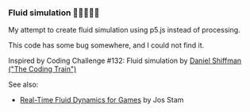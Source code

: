 ### Fluid simulation 🌊💨🌊💨🌊
My attempt to create fluid simulation using p5.js instead of processing.

This code has some bug somewhere, and I could not find it.

Inspired by Coding Challenge #132: Fluid simulation by [Daniel Shiffman ("The Coding Train")](https://youtu.be/alhpH6ECFvQ)

See also:
* [Real-Time Fluid Dynamics for Games](http://www.dgp.toronto.edu/people/stam/reality/Research/pdf/GDC03.pdf) by Jos Stam
